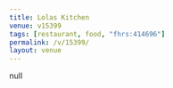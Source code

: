 ```yaml
---
title: Lolas Kitchen
venue: v15399
tags: [restaurant, food, "fhrs:414696"]
permalink: /v/15399/
layout: venue
---
```

null